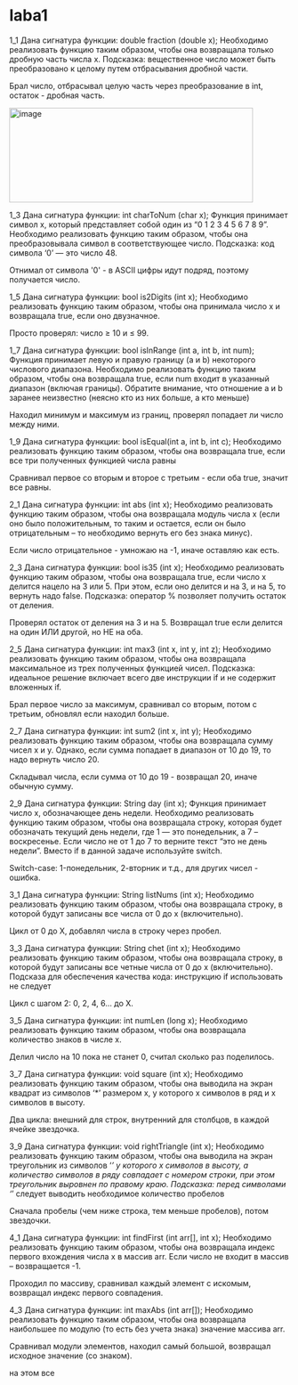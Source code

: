# laba1

1_1
Дана сигнатура функции: double fraction (double x);
Необходимо реализовать функцию таким образом, чтобы она возвращала
только дробную часть числа х. Подсказка: вещественное число может быть
преобразовано к целому путем отбрасывания дробной части.

Брал число, отбрасывал целую часть через преобразование в int, остаток - дробная часть.

<img width="438" height="170" alt="image" src="https://github.com/user-attachments/assets/7da825cf-b40f-4b79-9809-0287443e9717" />


1_3
Дана сигнатура функции: int charToNum (char x);
Функция принимает символ х, который представляет собой один из “0 1 2 3 4 5
6 7 8 9”. Необходимо реализовать функцию таким образом, чтобы она
преобразовывала символ в соответствующее число. Подсказка: код символа ‘0’
— это число 48.

Отнимал от символа '0' - в ASCII цифры идут подряд, поэтому получается число.


1_5
Дана сигнатура функции: bool is2Digits (int x);
Необходимо реализовать функцию таким образом, чтобы она принимала число
x и возвращала true, если оно двузначное. 

Просто проверял: число ≥ 10 и ≤ 99.


1_7
Дана сигнатура функции: bool isInRange (int a, int b, int num);
Функция принимает левую и правую границу (a и b) некоторого числового
диапазона. Необходимо реализовать функцию таким образом, чтобы она
возвращала true, если num входит в указанный диапазон (включая границы).
Обратите внимание, что отношение a и b заранее неизвестно (неясно кто из них
больше, а кто меньше)

Находил минимум и максимум из границ, проверял попадает ли число между ними.


1_9
Дана сигнатура функции: bool isEqual(int a, int b, int c);
Необходимо реализовать функцию таким образом, чтобы она возвращала true,
если все три полученных функцией числа равны

Сравнивал первое со вторым и второе с третьим - если оба true, значит все равны.


2_1
Дана сигнатура функции: int abs (int x);
Необходимо реализовать функцию таким образом, чтобы она возвращала
модуль числа х (если оно было положительным, то таким и остается, если он
было отрицательным – то необходимо вернуть его без знака минус).

Если число отрицательное - умножаю на -1, иначе оставляю как есть.


2_3
Дана сигнатура функции: bool is35 (int x);
Необходимо реализовать функцию таким образом, чтобы она возвращала true,
если число x делится нацело на 3 или 5. При этом, если оно делится и на 3, и на
5, то вернуть надо false. Подсказка: оператор % позволяет получить остаток от
деления.

Проверял остаток от деления на 3 и на 5. Возвращал true если делится на один ИЛИ другой, но НЕ на оба.


2_5
Дана сигнатура функции: int max3 (int x, int y, int z);
Необходимо реализовать функцию таким образом, чтобы она возвращала
максимальное из трех полученных функцией чисел. Подсказка: идеальное
решение включает всего две инструкции if и не содержит вложенных if.

Брал первое число за максимум, сравнивал со вторым, потом с третьим, обновлял если находил больше.


2_7
Дана сигнатура функции: int sum2 (int x, int y);
Необходимо реализовать функцию таким образом, чтобы она возвращала
сумму чисел x и y. Однако, если сумма попадает в диапазон от 10 до 19, то надо
вернуть число 20. 

Складывал числа, если сумма от 10 до 19 - возвращал 20, иначе обычную сумму.


2_9
Дана сигнатура функции: String day (int x);
Функция принимает число x, обозначающее день недели. Необходимо
реализовать функцию таким образом, чтобы она возвращала строку, которая
будет обозначать текущий день недели, где 1 — это понедельник, а 7 –
воскресенье. Если число не от 1 до 7 то верните текст “это не день недели”.
Вместо if в данной задаче используйте switch. 

Switch-case: 1-понедельник, 2-вторник и т.д., для других чисел - ошибка.


3_1
Дана сигнатура функции: String listNums (int x);
Необходимо реализовать функцию таким образом, чтобы она возвращала
строку, в которой будут записаны все числа от 0 до x (включительно).

Цикл от 0 до X, добавлял числа в строку через пробел.


3_3
Дана сигнатура функции: String chet (int x);
Необходимо реализовать функцию таким образом, чтобы она возвращала
строку, в которой будут записаны все четные числа от 0 до x (включительно).
Подсказа для обеспечения качества кода: инструкцию if использовать не
следует

Цикл с шагом 2: 0, 2, 4, 6... до X.


3_5
Дана сигнатура функции: int numLen (long x);
Необходимо реализовать функцию таким образом, чтобы она возвращала
количество знаков в числе x. 

Делил число на 10 пока не станет 0, считал сколько раз поделилось.


3_7
Дана сигнатура функции: void square (int x);
Необходимо реализовать функцию таким образом, чтобы она выводила на
экран квадрат из символов ‘*’ размером х, у которого х символов в ряд и х
символов в высоту.

Два цикла: внешний для строк, внутренний для столбцов, в каждой ячейке звездочка.


3_9
Дана сигнатура функции: void rightTriangle (int x);
Необходимо реализовать функцию таким образом, чтобы она выводила на
экран треугольник из символов ‘*’ у которого х символов в высоту, а количество
символов в ряду совпадает с номером строки, при этом треугольник выровнен
по правому краю. Подсказка: перед символами ‘*’ следует выводить
необходимое количество пробелов

Сначала пробелы (чем ниже строка, тем меньше пробелов), потом звездочки.


4_1
Дана сигнатура функции: int findFirst (int arr[], int x);
Необходимо реализовать функцию таким образом, чтобы она возвращала индекс
первого вхождения числа x в массив arr. Если число не входит в массив –
возвращается -1.

Проходил по массиву, сравнивал каждый элемент с искомым, возвращал индекс первого совпадения.


4_3
Дана сигнатура функции: int maxAbs (int arr[]);
Необходимо реализовать функцию таким образом, чтобы она возвращала
наибольшее по модулю (то есть без учета знака) значение массива arr.

Сравнивал модули элементов, находил самый большой, возвращал исходное значение (со знаком).

на этом все
